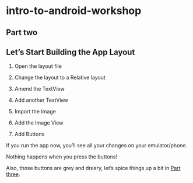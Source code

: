 # intro-to-android-workshop
## Part two

Let’s Start Building the App Layout
------

1. Open the layout file


2. Change the layout to a Relative layout


3. Amend the TextView


4. Add another TextView

5. Import the Image

6. Add the Image View

7. Add Buttons


If you run the app now, you’ll see all your changes on your emulator/phone.

Nothing happens when you press the buttons!

Also, those buttons are grey and dreary, let’s spice things up a bit in [Part three](https://github.com/funmia/intro-to-android-workshop/Part-3/instructions.md).